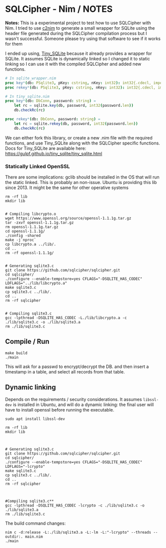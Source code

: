 SQLCipher - Nim / NOTES
===

**Notes:**
This is a experimental project to test how to use SQLCipher with Nim. I tried to use [c2nim](https://github.com/nim-lang/c2nim) to generate a small wrapper for SQLite using the header file generated during the SQLCipher compilation process but I wasn't successful. Someone please try using that software to see if it works for them

I ended up using, [Tiny_SQLite](https://github.com/GULPF/tiny_sqlite/blob/master/src/tiny_sqlite/sqlite_wrapper.nim) because it already provides a wrapper for SQLite. It assumes SQLite is dynamically linked so I changed it to static linking so I can use it with the compiled SQLCipher and added new functions.

```nim
# In sqlite_wrapper.nim
proc key*(db: PSqlite3, pKey: cstring, nKey: int32): int32{.cdecl, importc: "sqlite3_key".}
proc rekey*(db: PSqlite3, pKey: cstring, nKey: int32): int32{.cdecl, importc: "sqlite3_rekey".}

# In tiny_sqlite.nim
proc key*(db: DbConn, password: string) =
    let rc = sqlite.key(db, password, int32(password.len))
    db.checkRc(rc)

proc rekey*(db: DbConn, password: string) =
    let rc = sqlite.rekey(db, password, int32(password.len))
    db.checkRc(rc)

```

We can either fork this library, or create a new .nim file with the required functions, and use Tiny_SQLite along with the SQLCipher specific functions. Docs for Tiny_SQLite are available here: https://gulpf.github.io/tiny_sqlite/tiny_sqlite.html


### Statically Linked OpenSSL

There are some implications: gclib should be installed in the OS that will run the static linked. This is probably an non-issue. Ubuntu is providing this lib since 2013. It might be the same for other operative systems

```
rm -rf lib
mkdir lib


# Compiling libcrypto.o
wget https://www.openssl.org/source/openssl-1.1.1g.tar.gz
tar -zxvf openssl-1.1.1g.tar.gz
rm openssl-1.1.1g.tar.gz
cd openssl-1.1.1g/
./config -shared
make -j`nproc`
cp libcrypto.a ../lib/.
cd ..
rm -rf openssl-1.1.1g/


# Generating sqlite3.c
git clone https://github.com/sqlcipher/sqlcipher.git
cd sqlcipher/
./configure --enable-tempstore=yes CFLAGS="-DSQLITE_HAS_CODEC" LDFLAGS="../lib/libcrypto.a"
make sqlite3.c
cp sqlite3.c ../lib/.
cd ..
rm -rf sqlcipher


# Compiling sqlite3.c
gcc -lpthread -DSQLITE_HAS_CODEC -L./lib/libcrypto.a -c ./lib/sqlite3.c -o ./lib/sqlite3.a
rm ./lib/sqlite3.c
```

## Compile / Run
```
make build
./main
```

This will ask for a passwd to encrypt/decrypt the DB. and then insert a timestamp in a table, and select all records from that table. 


## Dynamic linking 

Depends on the requirements / security considerations. It assumes `libssl-dev` is installed in Ubuntu, and will do a dynamic linking: the final user will have to install openssl before running the executable.

```
sudo apt install libssl-dev
```


```
rm -rf lib
mkdir lib



# Generating sqlite3.c
git clone https://github.com/sqlcipher/sqlcipher.git
cd sqlcipher/
./configure --enable-tempstore=yes CFLAGS="-DSQLITE_HAS_CODEC" LDFLAGS="-lcrypto"
make sqlite3.c
cp sqlite3.c ../lib/.
cd ..
rm -rf sqlcipher



#Compiling sqlite3.c**
gcc -lpthread -DSQLITE_HAS_CODEC -lcrypto -c ./lib/sqlite3.c -o ./lib/sqlite3.a
rm ./lib/sqlite3.c

```

The build command changes:
```
nim c -d:release -L:./lib/sqlite3.a -L:-lm -L:"-lcrypto" --threads --outdir:. main.nim
./main
```


